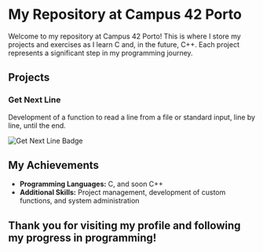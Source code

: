 # My Repository at Campus 42 Porto
Welcome to my repository at Campus 42 Porto! This is where I store my projects and exercises as I learn C and, in the future, C++. Each project represents a significant step in my programming journey.

##  Projects

### **Get Next Line**
Development of a function to read a line from a file or standard input, line by line, until the end.

![Get Next Line Badge](https://github.com/ayogun/42-project-badges/blob/main/badges/get_next_linem.png)


## My Achievements

- **Programming Languages:** C, and soon C++
- **Additional Skills:** Project management, development of custom functions, and system administration

## Thank you for visiting my profile and following my progress in programming!
